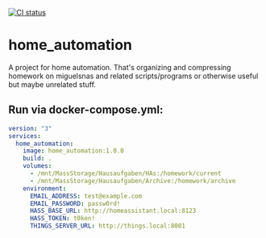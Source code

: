 [![CI status](https://github.com/mithem/home_automation/actions/workflows/main.yml/badge.svg)](https://github.com/mithem/home_automation/actions/workflows/main.yml)

# home_automation

A project for home automation. That's organizing and compressing homework on miguelsnas and related scripts/programs or otherwise useful but maybe unrelated stuff.

## Run via docker-compose.yml:

```yml
version: "3"
services:
  home_automation:
    image: home_automation:1.0.0
    build: .
    volumes:
      - /mnt/MassStorage/Hausaufgaben/HAs:/homework/current
      - /mnt/MassStorage/Hausaufgaben/Archive:/homework/archive
    environment:
      EMAIL_ADDRESS: test@example.com
      EMAIL_PASSWORD: passw0rd!
      HASS_BASE_URL: http://homeassistant.local:8123
      HASS_TOKEN: t0ken!
      THINGS_SERVER_URL: http://things.local:8001
```
